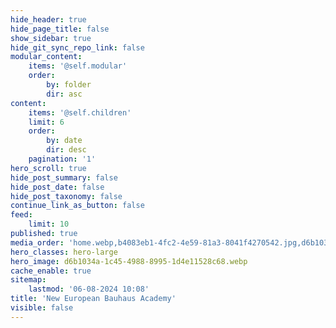 ```yaml
---
hide_header: true
hide_page_title: false
show_sidebar: true
hide_git_sync_repo_link: false
modular_content:
    items: '@self.modular'
    order:
        by: folder
        dir: asc
content:
    items: '@self.children'
    limit: 6
    order:
        by: date
        dir: desc
    pagination: '1'
hero_scroll: true
hide_post_summary: false
hide_post_date: false
hide_post_taxonomy: false
continue_link_as_button: false
feed:
    limit: 10
published: true
media_order: 'home.webp,b4083eb1-4fc2-4e59-81a3-8041f4270542.jpg,d6b1034a-1c45-4988-8995-1d4e11528c68.webp'
hero_classes: hero-large
hero_image: d6b1034a-1c45-4988-8995-1d4e11528c68.webp
cache_enable: true
sitemap:
    lastmod: '06-08-2024 10:08'
title: 'New European Bauhaus Academy'
visible: false
---
```


